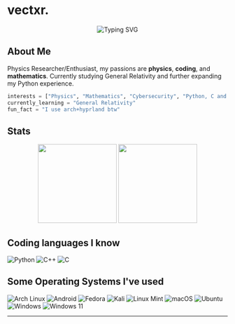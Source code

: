 # vectxr.

<div align="center">
  <img src="https://readme-typing-svg.herokuapp.com?font=Fira+Code&size=24&pause=1000&color=a4a4a4&center=true&vCenter=true&width=400&lines=Physics+Researcher;Python+Dev;Mathematics+Enthusiast" alt="Typing SVG" />
</div>

## About Me

Physics Researcher/Enthusiast, my passions are **physics**, **coding**, and **mathematics**. Currently studying General Relativity and further expanding my Python experience.

```python
interests = ["Physics", "Mathematics", "Cybersecurity", "Python, C and C++"]
currently_learning = "General Relativity"
fun_fact = "I use arch+hyprland btw"
```

## Stats

<div align="center">
  <img height="180em" src="https://github-readme-stats.vercel.app/api?username=IzNard&show_icons=true&theme=cyberpunk&include_all_commits=true&count_private=true"/>
  <img height="180em" src="https://github-readme-stats.vercel.app/api/top-langs/?username=IzNard&layout=compact&theme=cyberpunk"/>
</div>

## Coding languages I know

![Python](https://img.shields.io/badge/Python-3776AB?style=for-the-badge&logo=python&logoColor=white)
![C++](https://img.shields.io/badge/c++-%2300599C.svg?style=for-the-badge&logo=c%2B%2B&logoColor=white)
![C](https://img.shields.io/badge/c-%2300599C.svg?style=for-the-badge&logo=c&logoColor=white)

## Some Operating Systems I've used
![Arch Linux](https://img.shields.io/badge/Arch%20Linux-1793D1?style=for-the-badge&logo=arch-linux&logoColor=white)
![Android](https://img.shields.io/badge/Android-3DDC84?style=for-the-badge&logo=android&logoColor=white)
![Fedora](https://img.shields.io/badge/Fedora-294172?style=for-the-badge&logo=fedora&logoColor=white)
![Kali](https://img.shields.io/badge/Kali-268BEE?style=for-the-badge&logo=kalilinux&logoColor=white)
![Linux Mint](https://img.shields.io/badge/Linux%20Mint-87CF3E?style=for-the-badge&logo=Linux%20Mint&logoColor=white)
![macOS](https://img.shields.io/badge/mac%20os-000000?style=for-the-badge&logo=macos&logoColor=F0F0F0)
![Ubuntu](https://img.shields.io/badge/Ubuntu-E95420?style=for-the-badge&logo=ubuntu&logoColor=white)
![Windows](https://img.shields.io/badge/Windows-0078D6?style=for-the-badge&logo=windows&logoColor=white)
![Windows 11](https://img.shields.io/badge/Windows%2011-%230079d5.svg?style=for-the-badge&logo=Windows%2011&logoColor=white)

---
